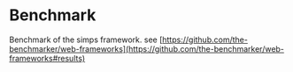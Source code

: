 # Benchmark

Benchmark of the simps framework. see [https://github.com/the-benchmarker/web-frameworks](https://github.com/the-benchmarker/web-frameworks#results)
